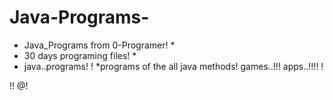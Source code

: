 # Java-Programs-
* Java_Programs from 0-Programer! *
* 30 days programing files! *
* java..programs! !
*programs of the all java methods!
games..!!!
apps..!!!!
  !
  
!!
@!
